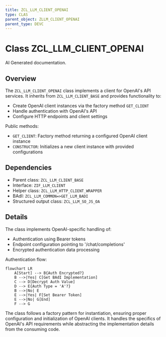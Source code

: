 ```yaml
---
title: ZCL_LLM_CLIENT_OPENAI
type: CLAS
parent_object: ZLLM_CLIENT_OPENAI
parent_type: DEVC
---
```


# Class ZCL_LLM_CLIENT_OPENAI

AI Generated documentation.
## Overview
The `ZCL_LLM_CLIENT_OPENAI` class implements a client for OpenAI's API services. It inherits from `ZCL_LLM_CLIENT_BASE` and provides functionality to:

- Create OpenAI client instances via the factory method `GET_CLIENT`
- Handle authentication with OpenAI's API
- Configure HTTP endpoints and client settings

Public methods:
- `GET_CLIENT`: Factory method returning a configured OpenAI client instance
- `CONSTRUCTOR`: Initializes a new client instance with provided configurations

## Dependencies
- Parent class: `ZCL_LLM_CLIENT_BASE`
- Interface: `ZIF_LLM_CLIENT`
- Helper class: `ZCL_LLM_HTTP_CLIENT_WRAPPER`
- BAdI: `ZCL_LLM_COMMON=>GET_LLM_BADI`
- Structured output class: `ZCL_LLM_SO_JS_OA`

## Details
The class implements OpenAI-specific handling of:
- Authentication using Bearer tokens
- Endpoint configuration pointing to '/chat/completions'
- Encrypted authentication data processing

Authentication flow:
```mermaid
flowchart LR
    A[Start] --> B{Auth Encrypted?}
    B -->|Yes| C[Get BAdI Implementation]
    C --> D[Decrypt Auth Value]
    D --> E{Auth Type = 'A'?}
    B -->|No| E
    E -->|Yes| F[Set Bearer Token]
    E -->|No| G[End]
    F --> G
```

The class follows a factory pattern for instantiation, ensuring proper configuration and initialization of OpenAI clients. It handles the specifics of OpenAI's API requirements while abstracting the implementation details from the consuming code.

